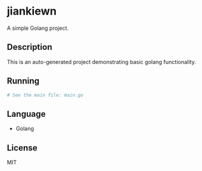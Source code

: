 # jiankiewn

A simple Golang project.

## Description
This is an auto-generated project demonstrating basic golang functionality.

## Running
```bash
# See the main file: main.go
```

## Language
- Golang

## License
MIT
